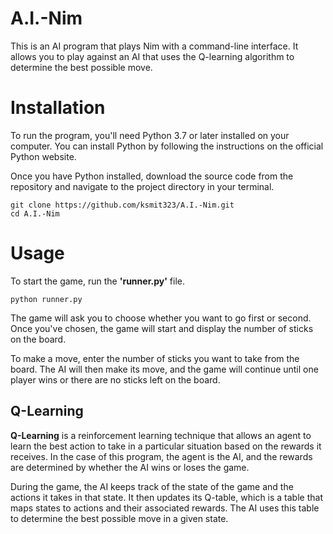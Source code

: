 # A.I.-Nim
This is an AI program that plays Nim with a command-line interface. It allows you to play against an AI that uses the Q-learning algorithm to determine the best possible move. 

# Installation
To run the program, you'll need Python 3.7 or later installed on your computer. You can install Python by following the instructions on the official Python website.

Once you have Python installed, download the source code from the repository and navigate to the project directory in your terminal.
```
git clone https://github.com/ksmit323/A.I.-Nim.git
cd A.I.-Nim
```

# Usage
To start the game, run the **'runner.py'** file.
```
python runner.py
```
The game will ask you to choose whether you want to go first or second. Once you've chosen, the game will start and display the number of sticks on the board.

To make a move, enter the number of sticks you want to take from the board. The AI will then make its move, and the game will continue until one player wins or there are no sticks left on the board.

## Q-Learning
**Q-Learning** is a reinforcement learning technique that allows an agent to learn the best action to take in a particular situation based on the rewards it receives. In the case of this program, the agent is the AI, and the rewards are determined by whether the AI wins or loses the game.

During the game, the AI keeps track of the state of the game and the actions it takes in that state. It then updates its Q-table, which is a table that maps states to actions and their associated rewards. The AI uses this table to determine the best possible move in a given state.
